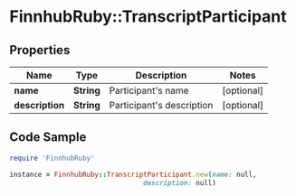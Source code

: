 # FinnhubRuby::TranscriptParticipant

## Properties

Name | Type | Description | Notes
------------ | ------------- | ------------- | -------------
**name** | **String** | Participant&#39;s name | [optional] 
**description** | **String** | Participant&#39;s description | [optional] 

## Code Sample

```ruby
require 'FinnhubRuby'

instance = FinnhubRuby::TranscriptParticipant.new(name: null,
                                 description: null)
```


